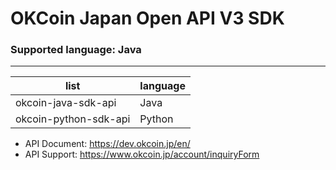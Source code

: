 # OKCoin Japan Open API V3 SDK

### Supported language: Java
---

|list|language|
|---|---|
|okcoin-java-sdk-api|Java|
|okcoin-python-sdk-api|Python|

- API Document: https://dev.okcoin.jp/en/
- API Support: https://www.okcoin.jp/account/inquiryForm